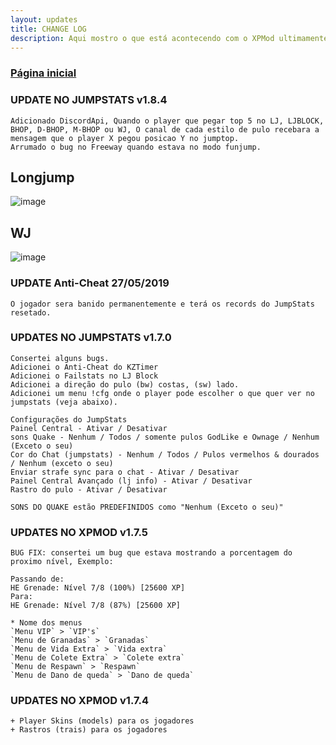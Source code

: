 ```yaml
---
layout: updates
title: CHANGE LOG
description: Aqui mostro o que está acontecendo com o XPMod ultimamente
---
```


### [Página inicial](https://kinzs.github.io/)<br>

### UPDATE NO JUMPSTATS v1.8.4
``` sourcepawn
Adicionado DiscordApi, Quando o player que pegar top 5 no LJ, LJBLOCK, BHOP, D-BHOP, M-BHOP ou WJ, O canal de cada estilo de pulo recebara a mensagem que o player X pegou posicao Y no jumptop.
Arrumado o bug no Freeway quando estava no modo funjump.
```
## Longjump
![image](https://imgur.com/3NRKC51.png)

## WJ
![image](https://i.imgur.com/nL6VTlA.png)

### UPDATE Anti-Cheat 27/05/2019
``` sourcepawn 
O jogador sera banido permanentemente e terá os records do JumpStats resetado.
```

### UPDATES NO JUMPSTATS v1.7.0
``` sourcepawn 
Consertei alguns bugs.
Adicionei o Anti-Cheat do KZTimer
Adicionei o Failstats no LJ Block
Adicionei a direção do pulo (bw) costas, (sw) lado.
Adicionei um menu !cfg onde o player pode escolher o que quer ver no jumpstats (veja abaixo).

Configurações do JumpStats
Painel Central - Ativar / Desativar
sons Quake - Nenhum / Todos / somente pulos GodLike e Ownage / Nenhum (Exceto o seu)
Cor do Chat (jumpstats) - Nenhum / Todos / Pulos vermelhos & dourados / Nenhum (exceto o seu)
Enviar strafe sync para o chat - Ativar / Desativar
Painel Central Avançado (lj info) - Ativar / Desativar
Rastro do pulo - Ativar / Desativar

SONS DO QUAKE estão PREDEFINIDOS como "Nenhum (Exceto o seu)"
```

### UPDATES NO XPMOD v1.7.5
``` sourcepawn 
BUG FIX: consertei um bug que estava mostrando a porcentagem do proximo nível, Exemplo:

Passando de:
HE Grenade: Nível 7/8 (100%) [25600 XP]
Para:
HE Grenade: Nível 7/8 (87%) [25600 XP]

* Nome dos menus 
`Menu VIP` > `VIP's` 
`Menu de Granadas` > `Granadas`
`Menu de Vida Extra` > `Vida extra`
`Menu de Colete Extra` > `Colete extra`
`Menu de Respawn` > `Respawn`
`Menu de Dano de queda` > `Dano de queda`
```

### UPDATES NO XPMOD v1.7.4
``` sourcepawn 
+ Player Skins (models) para os jogadores
+ Rastros (trais) para os jogadores
```
